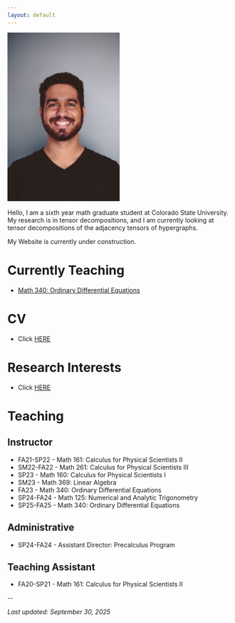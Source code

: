 ```yaml
---
layout: default
---
```



<!--![myself](./photos/Amaury Minino Headshot.jpeg) -->
<img src="./photos/Amaury Minino Headshot.jpeg" alt="Portrait of Amaury V. Miniño" style="width:50%; height:auto;">

Hello, I am a sixth year math graduate student at Colorado State University. My research is in tensor decompositions, and I am currently looking at tensor decompositions of the adjacency tensors of hypergraphs.

My Website is currently under construction.
# Currently Teaching
* [Math 340: Ordinary Differential Equations](./CoursePages/DifEqCoursePage.md)

# CV
* Click [HERE](./CV.md)

# Research Interests
* Click [HERE](./Research-Interest.md)

# Teaching

## Instructor

* FA21-SP22 - Math 161: Calculus for Physical Scientists II
* SM22-FA22 - Math 261: Calculus for Physical Scientists III
* SP23 - Math 160: Calculus for Physical Scientists I
* SM23 - Math 369: Linear Algebra
* FA23 - Math 340: Ordinary Differential Equations
* SP24-FA24 - Math 125: Numerical and Analytic Trigonometry
* SP25-FA25 - Math 340: Ordinary Differential Equations

## Administrative

* SP24-FA24 - Assistant Director: Precalculus Program

## Teaching Assistant

* FA20-SP21 - Math 161: Calculus for Physical Scientists II

--

_Last updated: September 30, 2025_